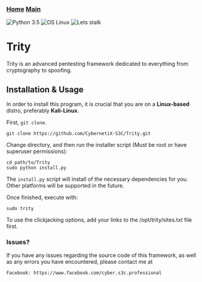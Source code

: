 ### [Home](https://CybernetiX-S3C.github.io)   [Main](https://CybernetiX-S3C.github.io/main)


![Python 3.5](https://img.shields.io/badge/Python-3.6%2B-blue.svg)
![OS Linux](https://img.shields.io/badge/Supported%20OS-Linux-yellow.svg)
![Lets stalk](https://img.shields.io/badge/Stalkermode-Activated-red.svg)

# Trity
Trity is an advanced pentesting framework dedicated to everything from cryptography to spoofing.

## Installation & Usage

In order to install this program, it is crucial that you are on a __Linux-based__ distro, preferably __Kali-Linux__.

First, `git clone`.

    git clone https://github.com/CybernetiX-S3C/Trity.git

Change directory, and then run the installer script (Must be root or have superuser permissions):

    cd path/to/Trity
    sudo python install.py

The `install.py` script will install of the necessary dependencies for you. Other platforms will be supported in the future.

Once finished, execute with:

    sudo trity


To use the clickjacking options, add your links to the /opt/trity/sites.txt file first.

### Issues?

If you have any issues regarding the source code of this framework, as well as any errors you have encountered, please contact me at 

    Facebook: https://www.facebook.com/cyber.s3c.professional
    
    
